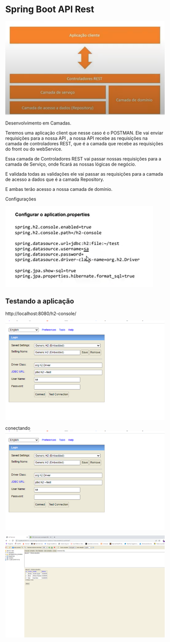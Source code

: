 # Spring Boot API Rest

![img.png](img.png)

Desenvolvimento em Camadas.

Teremos uma aplicação client que nesse caso é o POSTMAN.
Ele vai enviar requisições para a nossa API , a nossa API recebe as requisições na camada 
de controladores REST, que é a camada que recebe as requisições do front ou do webService.

Essa camada de Controladores REST vai passar nossas requisições para a camada de 
Serviço, onde ficará as nossas lógicas de negócio. 

E validada todas as validações ele vai passar as requisições para a camada de acesso a
dados que é a camada Repository.

E ambas terão acesso a nossa camada de domínio.


Configurações

![img_1.png](img_1.png)

## Testando a aplicação


http://localhost:8080/h2-console/

![img_3.png](img_3.png)

conectando
![img_4.png](img_4.png)


![img_2.png](img_2.png)